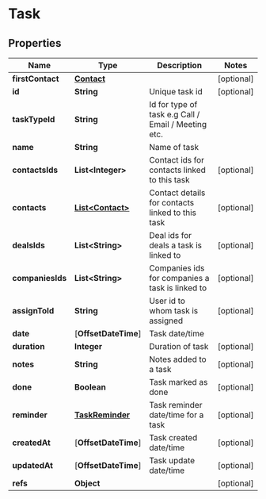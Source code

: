 
# Task

## Properties
Name | Type | Description | Notes
------------ | ------------- | ------------- | -------------
**firstContact** | [**Contact**](Contact.md) |  |  [optional]
**id** | **String** | Unique task id |  [optional]
**taskTypeId** | **String** | Id for type of task e.g Call / Email / Meeting etc. | 
**name** | **String** | Name of task | 
**contactsIds** | **List&lt;Integer&gt;** | Contact ids for contacts linked to this task |  [optional]
**contacts** | [**List&lt;Contact&gt;**](Contact.md) | Contact details for contacts linked to this task |  [optional]
**dealsIds** | **List&lt;String&gt;** | Deal ids for deals a task is linked to |  [optional]
**companiesIds** | **List&lt;String&gt;** | Companies ids for companies a task is linked to |  [optional]
**assignToId** | **String** | User id to whom task is assigned |  [optional]
**date** | [**OffsetDateTime**] | Task date/time | 
**duration** | **Integer** | Duration of task |  [optional]
**notes** | **String** | Notes added to a task |  [optional]
**done** | **Boolean** | Task marked as done |  [optional]
**reminder** | [**TaskReminder**](TaskReminder.md) | Task reminder date/time for a task |  [optional]
**createdAt** | [**OffsetDateTime**] | Task created date/time |  [optional]
**updatedAt** | [**OffsetDateTime**] | Task update date/time |  [optional]
**refs** | **Object** |  |  [optional]



